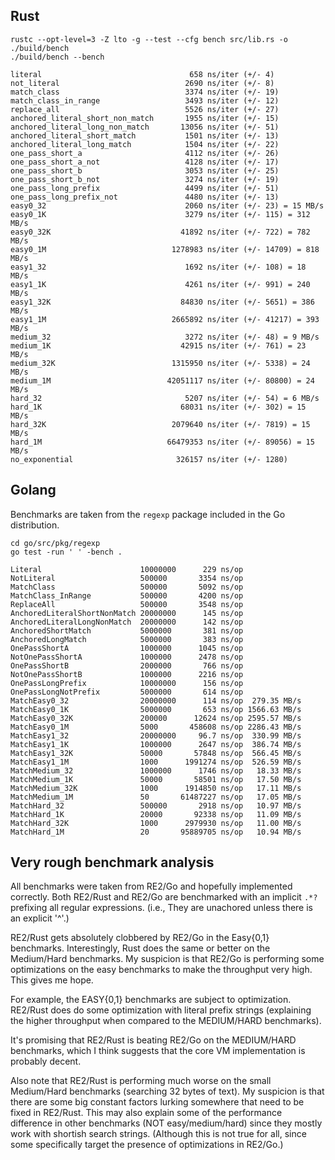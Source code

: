 Rust
----
```
rustc --opt-level=3 -Z lto -g --test --cfg bench src/lib.rs -o ./build/bench
./build/bench --bench

literal                                 658 ns/iter (+/- 4)
not_literal                            2690 ns/iter (+/- 8)
match_class                            3374 ns/iter (+/- 19)
match_class_in_range                   3493 ns/iter (+/- 12)
replace_all                            5526 ns/iter (+/- 27)
anchored_literal_short_non_match       1955 ns/iter (+/- 15)
anchored_literal_long_non_match       13056 ns/iter (+/- 51)
anchored_literal_short_match           1501 ns/iter (+/- 13)
anchored_literal_long_match            1504 ns/iter (+/- 22)
one_pass_short_a                       4112 ns/iter (+/- 26)
one_pass_short_a_not                   4128 ns/iter (+/- 17)
one_pass_short_b                       3053 ns/iter (+/- 25)
one_pass_short_b_not                   3274 ns/iter (+/- 19)
one_pass_long_prefix                   4499 ns/iter (+/- 51)
one_pass_long_prefix_not               4480 ns/iter (+/- 13)
easy0_32                               2060 ns/iter (+/- 23) = 15 MB/s
easy0_1K                               3279 ns/iter (+/- 115) = 312 MB/s
easy0_32K                             41892 ns/iter (+/- 722) = 782 MB/s
easy0_1M                            1278983 ns/iter (+/- 14709) = 818 MB/s
easy1_32                               1692 ns/iter (+/- 108) = 18 MB/s
easy1_1K                               4261 ns/iter (+/- 991) = 240 MB/s
easy1_32K                             84830 ns/iter (+/- 5651) = 386 MB/s
easy1_1M                            2665892 ns/iter (+/- 41217) = 393 MB/s
medium_32                              3272 ns/iter (+/- 48) = 9 MB/s
medium_1K                             42915 ns/iter (+/- 761) = 23 MB/s
medium_32K                          1315950 ns/iter (+/- 5338) = 24 MB/s
medium_1M                          42051117 ns/iter (+/- 80800) = 24 MB/s
hard_32                                5207 ns/iter (+/- 54) = 6 MB/s
hard_1K                               68031 ns/iter (+/- 302) = 15 MB/s
hard_32K                            2079640 ns/iter (+/- 7819) = 15 MB/s
hard_1M                            66479353 ns/iter (+/- 89056) = 15 MB/s
no_exponential                       326157 ns/iter (+/- 1280)
```

Golang
------
Benchmarks are taken from the `regexp` package included in the Go distribution.

```
cd go/src/pkg/regexp
go test -run ' ' -bench .

Literal                      10000000      229 ns/op
NotLiteral                   500000       3354 ns/op
MatchClass                   500000       5092 ns/op
MatchClass_InRange           500000       4200 ns/op
ReplaceAll                   500000       3548 ns/op
AnchoredLiteralShortNonMatch 20000000      145 ns/op
AnchoredLiteralLongNonMatch  20000000      142 ns/op
AnchoredShortMatch           5000000       381 ns/op
AnchoredLongMatch            5000000       383 ns/op
OnePassShortA                1000000      1045 ns/op
NotOnePassShortA             1000000      2478 ns/op
OnePassShortB                2000000       766 ns/op
NotOnePassShortB             1000000      2216 ns/op
OnePassLongPrefix            10000000      156 ns/op
OnePassLongNotPrefix         5000000       614 ns/op
MatchEasy0_32                20000000      114 ns/op  279.35 MB/s
MatchEasy0_1K                5000000       653 ns/op 1566.63 MB/s
MatchEasy0_32K               200000      12624 ns/op 2595.57 MB/s
MatchEasy0_1M                5000       458608 ns/op 2286.43 MB/s
MatchEasy1_32                20000000     96.7 ns/op  330.99 MB/s
MatchEasy1_1K                1000000      2647 ns/op  386.74 MB/s
MatchEasy1_32K               50000       57848 ns/op  566.45 MB/s
MatchEasy1_1M                1000      1991274 ns/op  526.59 MB/s
MatchMedium_32               1000000      1746 ns/op   18.33 MB/s
MatchMedium_1K               50000       58501 ns/op   17.50 MB/s
MatchMedium_32K              1000      1914850 ns/op   17.11 MB/s
MatchMedium_1M               50       61487227 ns/op   17.05 MB/s
MatchHard_32                 500000       2918 ns/op   10.97 MB/s
MatchHard_1K                 20000       92338 ns/op   11.09 MB/s
MatchHard_32K                1000      2979930 ns/op   11.00 MB/s
MatchHard_1M                 20       95889705 ns/op   10.94 MB/s
```


Very rough benchmark analysis
-----------------------------
All benchmarks were taken from RE2/Go and hopefully implemented correctly.
Both RE2/Rust and RE2/Go are benchmarked with an implicit `.*?` prefixing all 
regular expressions. (i.e., They are unachored unless there is an explicit 
'^'.)

RE2/Rust gets absolutely clobbered by RE2/Go in the Easy{0,1} benchmarks. 
Interestingly, Rust does the same or better on the Medium/Hard benchmarks. My 
suspicion is that RE2/Go is performing some optimizations on the easy 
benchmarks to make the throughput very high. This gives me hope.

For example, the EASY{0,1} benchmarks are subject to optimization. RE2/Rust
does do some optimization with literal prefix strings (explaining the higher
throughput when compared to the MEDIUM/HARD benchmarks).

It's promising that RE2/Rust is beating RE2/Go on the MEDIUM/HARD benchmarks, 
which I think suggests that the core VM implementation is probably decent.

Also note that RE2/Rust is performing much worse on the small Medium/Hard 
benchmarks (searching 32 bytes of text). My suspicion is that there are some 
big constant factors lurking somewhere that need to be fixed in RE2/Rust.
This may also explain some of the performance difference in other benchmarks 
(NOT easy/medium/hard) since they mostly work with shortish search strings.
(Although this is not true for all, since some specifically target the presence 
of optimizations in RE2/Go.)

